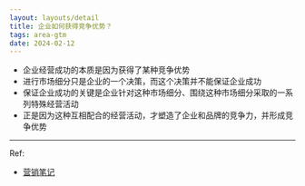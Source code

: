 ```yaml
---
layout: layouts/detail
title: 企业如何获得竞争优势？
tags: area-gtm
date: 2024-02-12
---
```

- 企业经营成功的本质是因为获得了某种竞争优势
- 进行市场细分只是企业的一个决策，而这个决策并不能保证企业成功
- 保证企业成功的关键是企业针对这种市场细分、围绕这种市场细分采取的一系列特殊经营活动
- 正是因为这种互相配合的经营活动，才塑造了企业和品牌的竞争力，并形成竞争优势

---

Ref:
- <a href="https://yd.qq.com/web/bookDetail/0fd322c0813ab705bg019599" target="_blank">营销笔记</a>
